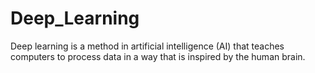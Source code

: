 # Deep_Learning
Deep learning is a method in artificial intelligence (AI) that teaches computers to process data in a way that is inspired by the human brain.
